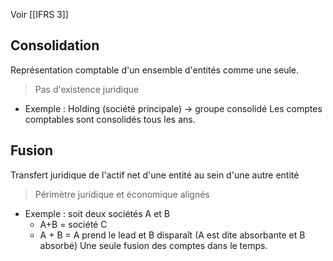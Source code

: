 Voir [[IFRS 3]]

Consolidation
------------------------
Représentation comptable d'un ensemble d'entités comme une seule.
> Pas d'existence juridique
- Exemple : Holding (société principale) → groupe consolidé
Les comptes comptables sont consolidés tous les ans.

Fusion
-----------
Transfert juridique de l'actif net d'une entité au sein d'une autre entité
> Périmètre juridique et économique alignés
- Exemple : soit deux sociétés A et B
	- A+B = société C
	- A + B = A prend le lead et B disparaît (A est dite absorbante et B absorbé)
Une seule fusion des comptes dans le temps.
